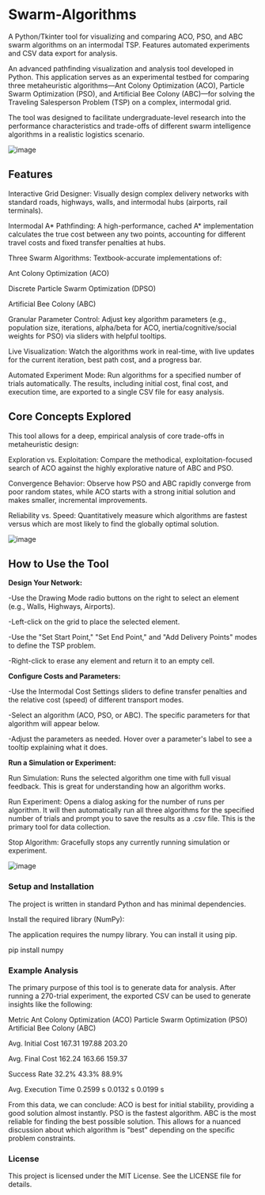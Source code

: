 # Swarm-Algorithms
A Python/Tkinter tool for visualizing and comparing ACO, PSO, and ABC swarm algorithms on an intermodal TSP. Features automated experiments and CSV data export for analysis.

An advanced pathfinding visualization and analysis tool developed in Python. This application serves as an experimental testbed for comparing three metaheuristic algorithms—Ant Colony Optimization (ACO), Particle Swarm Optimization (PSO), and Artificial Bee Colony (ABC)—for solving the Traveling Salesperson Problem (TSP) on a complex, intermodal grid.

The tool was designed to facilitate undergraduate-level research into the performance characteristics and trade-offs of different swarm intelligence algorithms in a realistic logistics scenario.

![image](https://github.com/user-attachments/assets/a7d7e621-5673-41ea-a84b-9b72b3b4c487)

##  **Features**
Interactive Grid Designer: Visually design complex delivery networks with standard roads, highways, walls, and intermodal hubs (airports, rail terminals).

Intermodal A* Pathfinding: A high-performance, cached A* implementation calculates the true cost between any two points, accounting for different travel costs and fixed transfer penalties at hubs.

Three Swarm Algorithms: Textbook-accurate implementations of:

Ant Colony Optimization (ACO)

Discrete Particle Swarm Optimization (DPSO)

Artificial Bee Colony (ABC)

Granular Parameter Control: Adjust key algorithm parameters (e.g., population size, iterations, alpha/beta for ACO, inertia/cognitive/social weights for PSO) via sliders with helpful tooltips.

Live Visualization: Watch the algorithms work in real-time, with live updates for the current iteration, best path cost, and a progress bar.

Automated Experiment Mode: Run algorithms for a specified number of trials automatically. The results, including initial cost, final cost, and execution time, are exported to a single CSV file for easy analysis.

## **Core Concepts Explored**
This tool allows for a deep, empirical analysis of core trade-offs in metaheuristic design:

Exploration vs. Exploitation: Compare the methodical, exploitation-focused search of ACO against the highly explorative nature of ABC and PSO.

Convergence Behavior: Observe how PSO and ABC rapidly converge from poor random states, while ACO starts with a strong initial solution and makes smaller, incremental improvements.

Reliability vs. Speed: Quantitatively measure which algorithms are fastest versus which are most likely to find the globally optimal solution.

![image](https://github.com/user-attachments/assets/666ee7eb-5f02-459a-b2a9-126d74229f95)

## **How to Use the Tool**
**Design Your Network:**

-Use the Drawing Mode radio buttons on the right to select an element (e.g., Walls, Highways, Airports).

-Left-click on the grid to place the selected element.

-Use the "Set Start Point," "Set End Point," and "Add Delivery Points" modes to define the TSP problem.

-Right-click to erase any element and return it to an empty cell.

**Configure Costs and Parameters:**

-Use the Intermodal Cost Settings sliders to define transfer penalties and the relative cost (speed) of different transport modes.

-Select an algorithm (ACO, PSO, or ABC). The specific parameters for that algorithm will appear below.

-Adjust the parameters as needed. Hover over a parameter's label to see a tooltip explaining what it does.

**Run a Simulation or Experiment:**

Run Simulation: Runs the selected algorithm one time with full visual feedback. This is great for understanding how an algorithm works.

Run Experiment: Opens a dialog asking for the number of runs per algorithm. It will then automatically run all three algorithms for the specified number of trials and prompt you to save the results as a .csv file. This is the primary tool for data collection.

Stop Algorithm: Gracefully stops any currently running simulation or experiment.

![image](https://github.com/user-attachments/assets/22e162cf-dee5-461e-885f-492538a36876)

### **Setup and Installation**
The project is written in standard Python and has minimal dependencies.

Install the required library (NumPy):

The application requires the numpy library. You can install it using pip.

pip install numpy


### **Example Analysis**
The primary purpose of this tool is to generate data for analysis. After running a 270-trial experiment, the exported CSV can be used to generate insights like the following:

Metric	Ant Colony Optimization (ACO)	Particle Swarm Optimization (PSO)	Artificial Bee Colony (ABC)

Avg. Initial Cost	167.31	197.88	203.20

Avg. Final Cost	162.24	163.66	159.37

Success Rate	32.2%	43.3%	88.9%

Avg. Execution Time	0.2599 s	0.0132 s	0.0199 s

From this data, we can conclude:
ACO is best for initial stability, providing a good solution almost instantly.
PSO is the fastest algorithm.
ABC is the most reliable for finding the best possible solution.
This allows for a nuanced discussion about which algorithm is "best" depending on the specific problem constraints.

### **License**
This project is licensed under the MIT License. See the LICENSE file for details.
